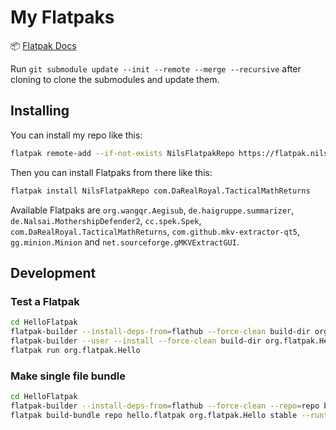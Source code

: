 # My Flatpaks

📦 [Flatpak Docs](https://docs.flatpak.org/)

Run `git submodule update --init --remote --merge --recursive` after cloning to clone the submodules and update them.

## Installing

You can install my repo like this:

```bash
flatpak remote-add --if-not-exists NilsFlatpakRepo https://flatpak.nils.moe/NilsFlatpakRepo.flatpakrepo
```

Then you can install Flatpaks from there like this:

```bash
flatpak install NilsFlatpakRepo com.DaRealRoyal.TacticalMathReturns
```

Available Flatpaks are `org.wangqr.Aegisub`, `de.haigruppe.summarizer`, `de.Nalsai.MothershipDefender2`, `cc.spek.Spek`, `com.DaRealRoyal.TacticalMathReturns`, `com.github.mkv-extractor-qt5`, `gg.minion.Minion` and `net.sourceforge.gMKVExtractGUI`.

## Development

### Test a Flatpak

```bash
cd HelloFlatpak
flatpak-builder --install-deps-from=flathub --force-clean build-dir org.flatpak.Hello.yml
flatpak-builder --user --install --force-clean build-dir org.flatpak.Hello.yml
flatpak run org.flatpak.Hello
```

### Make single file bundle

```bash
cd HelloFlatpak
flatpak-builder --install-deps-from=flathub --force-clean --repo=repo build-dir org.flatpak.Hello.yml
flatpak build-bundle repo hello.flatpak org.flatpak.Hello stable --runtime-repo="https://flathub.org/repo/flathub.flatpakrepo"
```
